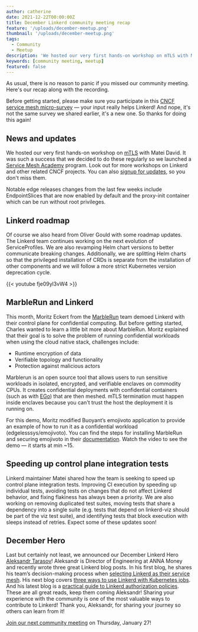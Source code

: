 ```yaml
---
author: catherine
date: 2021-12-22T00:00:00Z
title: December Linkerd community meeting recap
feature: '/uploads/december-meetup.png'
thumbnail: '/uploads/december-meetup.png'
tags:
  - Community
  - Meetup
description: 'We hosted our very first hands-on workshop on mTLS with Matei David. It was such a success that we decided to do these regularly so we launched a Service Mesh Academy program.'
keywords: [community meeting, meetup]
featured: false
---
```


As usual, there is no reason to panic if you missed our community meeting.
Here's our recap along with the recording.

Before getting started, please make sure you participate in this
[CNCF service mesh micro-survey](https://www.surveymonkey.co.uk/r/D9RK6HR)
— your input really helps Linkerd! And nope, it's not the same survey we
shared earlier, it's a new one. So thanks for doing this again!

## News and updates
We hosted our very first hands-on workshop on
[mTLS](https://buoyant.io/service-mesh-academy/a-deep-dive-into-kubernetes-mtls-with-linkerd/)
with Matei David. It was such a success that we decided to do these
regularly so we launched a
[Service Mesh Academy](https://buoyant.io/service-mesh-academy/)
program. Look out for more workshops on Linkerd and other related CNCF
projects. You can also
[signup for updates](https://buoyant.io/service-mesh-academy/),
so you don't miss them.

Notable edge releases changes from the last few weeks include
EndpointSlices that are now enabled by default and the proxy-init
container which can be run without root privileges.

## Linkerd roadmap
Of course we also heard from Oliver Gould with some roadmap updates.
The Linkerd team continues working on the next evolution of
ServiceProfiles. We are also revamping Helm chart versions to better
communicate breaking changes. Additionally, we are splitting Helm charts
so that the privileged installation of CRDs is separate from the
installation of other components and we will follow a more strict
Kubernetes version deprecation cycle.

{{< youtube fje09yl3vW4 >}}

## MarbleRun and Linkerd
This month, Moritz Eckert from the [MarbleRun](https://marblerun.sh/)
team demoed Linkerd with their control plane for confidential
computing. But before getting started, Charles wanted to learn a
little bit more about MarbleRun. Moritz explained that their goal
is to solve the problem of running confidential workloads when using
the cloud native stack, challenges include:

- Runtime encryption of data
- Verifiable topology and functionality
- Protection against malicious actors

Marblerun is an open source tool that allows users to run sensitive
workloads in isolated, encrypted, and verifiable enclaves on commodity
CPUs. It creates confidential deployments with confidential containers
(such as with [EGo](https://github.com/edgelesssys/ego)) that are then
meshed.  mTLS termination must happen inside enclaves because you
can't trust the host the deployment it is running on.

For this demo, Moritz modified Buoyant’s emojivoto application to
provide an example of how to run it as a confidential workload
(edgelesssys/emojivoto). You can find the steps for installing
MarbleRun and securing emojivoto in their
[documentation](https://docs.edgeless.systems/marblerun/#/).
Watch the video to see the demo — it starts at min ~15.

## Speeding up control plane integration tests
Linkerd maintainer Matei shared how the team is seeking to speed
up control plane integration tests. Improving CI execution by
speeding up individual tests, avoiding tests on changes that do
not affect Linkerd behavior, and fixing flakiness has always been
a priority. We are also working on removing duplicated test
suites, moving tests that share a dependency into a single suite
(e.g.  tests that depend on linkerd-viz should be part of the viz
test suite), and identifying tests that block execution with sleeps
instead of retries. Expect some of these updates soon!

## December Hero
Last but certainly not least, we announced our December Linkerd Hero
[Aleksandr Tarasov](https://github.com/aatarasoff)! Aleksandr is
Director of Engineering at ANNA Money and recently wrote three great
Linkerd blog posts. In his first blog, he shares his team’s
decision-making process when
[selecting Linkerd as their service mesh](https://aatarasoff.medium.com/the-journey-to-service-mesh-part-2-how-we-met-linkerd-cd32a6e9fa63).
His next blog covers
[three ways to use Linkerd with Kubernetes jobs](https://itnext.io/three-ways-to-use-linkerd-with-kubernetes-jobs-c12ccc6d4c7c).
And his latest blog is a
[practical guide to Linkerd authorization policies](https://itnext.io/a-practical-guide-for-linkerd-authorization-policies-6cfdb50392e9).
These are all great reads, keep them coming Aleksandr!
Sharing your experience with the community is one of the most
valuable ways to contribute to Linkerd! Thank you, Aleksandr,
for sharing your journey so others can learn from it!

[Join our next community meeting](https://community.cncf.io/events/details/cncf-linkerd-community-presents-january-linkerd-online-community-meetup/)
on Thursday, January 27!
